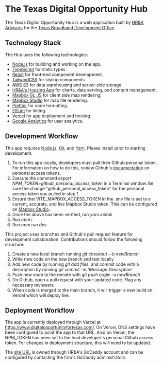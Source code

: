 # The Texas Digital Opportunity Hub

The Texas Digital Opportunity Hub is a web application built by [HR&A Advisors](https://www.hraadvisors.com/) for the [Texas Broadband Development Office](https://comptroller.texas.gov/programs/broadband/). 

## Technology Stack

The Hub uses the following technologies:
- [Node.js](https://nodejs.org/en) for building and working on the app.
- [TypeScript](https://typescriptlang.org) for static types.
- [React](https://react.dev/) for front-end component development. 
- [TailwindCSS](https://tailwindcss.com/) for styling components. 
- [AWS S3](https://aws.amazon.com/) for data warehousing and server-side storage. 
- [HR&A's Housing App](https://www.hrahousing.app/) for charts, data serving, and content management. 
- [Mapbox GL JS](https://docs.mapbox.com/mapbox-gl-js/guides) for client side map rendering.
- [Mapbox Studio](https://www.mapbox.com/mapbox-studio) for map tile rendering.
- [Prettier](https://prettier.io) for code formatting.
- [ESLint](https://eslint.org) for linting.
- [Vercel](https://vercel.com/) for app deployment and hosting.
- [Google Analytics](https://analytics.google.com/) for user analytics. 

## Development Workflow
This app requires [Node.js](https://nodejs.org/en), [Git](https://git-scm.com/), and [Yarn](https://yarnpkg.com/). Please install prior to starting development. 

1. To run this app locally, developers must pull their Github personal token. For information on how to do this, review Github's [documentation](https://docs.github.com/en/authentication/keeping-your-account-and-data-secure/managing-your-personal-access-tokens) on personal access tokens. 
2. Execute the command *export NPM_TOKEN=github_personal_access_token* in a Terminal window. Be sure the change "github_personal_access_token" for the personal access token you pulled in step 1. 
3. Ensure that VITE_MAPBOX_ACCESS_TOKEN in the .env file is set to a current, accurate, and live Mapbox Studio token. This can be configured on [Mapbox Studio](https://www.mapbox.com/mapbox-studio). 
4. Once the above has been verified, run *yarn install*
5. Run *npm i*
6. Run *npm run dev*

This project uses branches and Github's pull request feature for development collaboration. Contributions should follow the following structure:
1. Create a new local branch running *git checkout --b newBranch*
2. Write new code on the new branch and test locally
3. Add new code by running *git add files*, and commit code with a description by running *git commit -m 'Message Description'* 
4. Push new code to the remote with *git push origin -u newBranch*
5. On Github, open a pull request with your updated code. Flag any necessary reviewers
6. When code is merged to the main branch, it will trigger a new build on Vercel which will deploy live. 
 
## Deployment Workflow
The app is currently deployed through Vercel at https://www.digitalopportunityfortexas.com/. On Vercel, DNS settings have been configured to point the app to that URL. Also on Vercel, the NPM_TOKEN has been set to the lead developer's personal Github access token. For changes in deployment structure, this will need to be updated. 

The [site URL](https://www.digitalopportunityfortexas.com/) is owned through HR&A's GoDaddy account and can be configured by contacting the firm's GoDaddy administrators. 
